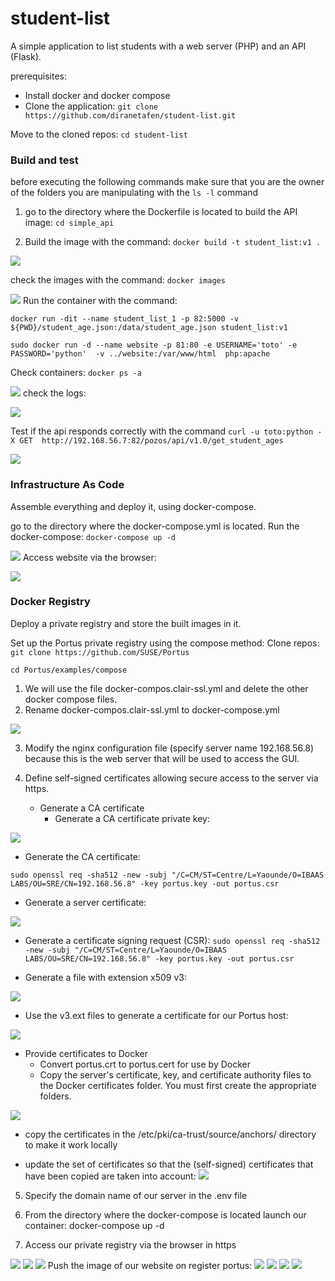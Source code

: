 # student-list
 A simple application to list students with a web server (PHP) and an API (Flask).
 
prerequisites:
- Install docker and docker compose
- Clone the application: 
`git clone https://github.com/diranetafen/student-list.git`

Move to the cloned repos: `cd student-list`

### Build and test

before executing the following commands make sure that you are the owner of the folders you are manipulating with the `ls -l` command

1. go to the directory where the Dockerfile  is located to build the API image: `cd simple_api`

2. Build the image with the command: `docker build -t student_list:v1 .`

![](https://lh6.googleusercontent.com/yIHmKJ-HiOj2c0Qc18VgEQCDTlW33h-0O-l5p1wObo_l5unKXDdtHz51sTHRQ2j9ckyxEIMPr7I9XlrC86aW43kH6vBD8DfctGlu4rfEb6H9vVFHnhy-bbU59tD2LBqPfjLLddatqmirP5nOimesqX995iLUoJY21uoewMZN6Ks0jODMi3jq2dC-)

check the images with the command:  `docker images`

![](https://lh5.googleusercontent.com/9aStII3FcdzZkO36VAQuDCriwjpQNGo3kjRYugSiGOwxRg2-6Fqxil0uxeEGs_kXYsXKTyyOjQipsakgPvuZkpUcSf4jKbBcrXq52wTGzGopi03iREqjKowxVPOa-xgQnmWPVMs_cSyxoW6edEJ5FaELKuWVrabgIRAttSRpVZNcGEDQLgeywA5_)
Run the container with the command:

`docker run -dit --name student_list_1 -p 82:5000 -v ${PWD}/student_age.json:/data/student_age.json student_list:v1`

`sudo docker run -d --name website -p 81:80 -e USERNAME='toto' -e PASSWORD='python'  -v ../website:/var/www/html  php:apache`

Check containers: `docker ps -a`

![](https://lh4.googleusercontent.com/XDlLyTh-KUm1931FivyPjNceNEWff5T1BHboni0kwvF8sCMKLix_gaFBj_zpGJQw9wcKO1NZAY2JFOP3vWN17FfbgMPS4iKUx_h2ynVW85INO5umKQUNz0M19YN7DdEhINd3mDXrgc2MK6H2ZVWeh3d4slvgOlgOELSR3ihlV57U21MGYu3A01e8Pg)
check the logs: 

![](https://lh4.googleusercontent.com/Hx2yySNNNq1klPXIMdWiYzdfgnid6-LgkKGuRE9VHksYCRrF0dgMaDC9G3yOBUeCDttUb90ekkCRlVKoWnt329BywNI1L_zq_tzbCMsutzKFGN9pqrVLa2tw5YD0Q2mA7om_govdBh7LBLwr7nHVUCdNqr6O36i8ec5We94-8eXKtI49UFSqOVC27Q)

Test if the api responds correctly with the command
`curl -u toto:python -X GET 
http://192.168.56.7:82/pozos/api/v1.0/get_student_ages`

![](https://lh6.googleusercontent.com/C8lyDmZHrQ-0S1NxKsqMR2aO5LzJAIaaZlFbVEn4SLtLkaUmINBFmGQucF5ccy5HkWpSCdo1k2-wAAwDSW0rrZ7EuVuNHu_OPo1jxiwX7AW_pSHbX0W975ElnF6Ig2PjAX6vkxSnvrVBGPJV7UFno5uquPzykQ80ykgBNCs0_aLTL4SbZXr735yCZg)



### Infrastructure As Code

Assemble everything and deploy it, using docker-compose.

go to the directory where the docker-compose.yml is located.
Run the docker-compose: `docker-compose up -d`

![](https://lh6.googleusercontent.com/B6O4XhPpbsIFXmxQxVO70iaw6ETO7jcME26F8Go-Dgux5KmkXx3TsG-skzKjjDLhv7Q5CBMbUAqr9IYjUggyy9uEYFhj3bGpEVADCFQ43NiXQCpqDYm1xdHHl4zW-MgqjQXrTqdMRIe1YW0ySd-Z-MC-VMCKD9RJasrFAcfiv0GaYQYGpeezMl_IQQ)
Access website via the browser:

![](https://lh3.googleusercontent.com/c7ItZYg1dSQiKP3C0wZqwdp0VhFe_wKXyPx96wcPSDHicadlTnJnVfXb6vWnX6VoqYP541tUbxmgcxqIyn0rskCdp3edWX998nUZRJUGamYHX4Gfh34BBFXormcT5og0XOu3l7gvZc4CSEoN1TxFSXLfnzPaf_lQJyps8M7qQJG2GNrDsxj7xXav1w) 



### Docker Registry
Deploy a private registry and store the built images in it.

Set up the Portus private registry using the compose method:
Clone repos:
`git clone https://github.com/SUSE/Portus`

`cd Portus/examples/compose`

1. We will use the file docker-compos.clair-ssl.yml and delete the other docker compose files.
2. Rename docker-compos.clair-ssl.yml to docker-compose.yml

![](https://lh4.googleusercontent.com/RZ-DqAzwNXrztvQ9ZOwTjpV-nGnD9yAV0Wj0LqHiHnkUz_SDPjXdAGLWJ3UeOmo9S0XM7pFJbPccYRNCwJuk9Q6xIYBEMSMeQWp4684rt3joiicMtZIxve2q9lHyxYa-rfWAW4x1ouEMqgt8PB3yjR4ik2P1tu8VBmAIxjXsFf0tgEl32uEuctBYRw)

3. Modify the nginx configuration file (specify server name 192.168.56.8) because this is the web server that will be used to access the GUI.

4.  Define self-signed certificates allowing secure access to the server via https.
	- Generate a CA certificate
        - Generate a CA certificate private key:
 
![](https://lh4.googleusercontent.com/qhGb-HtJH93tgHeK2V2I80Wq3_AVpiDnlnkY1wSwmH7G5gcV-lSqRYe3Xmqv3Qb7NhyJJDtm_abfl8T7wo48bQSQxOMV7bNwgHScyaqFuRqApjubwBDzAUP8nmOmqQFAaH_0J6VN0Fix7h5kYQh1enfSFuq7G4q8ZizGomiVmS2Svj62mxNwVFcQDg)

				
  - Generate the CA certificate:
	
`sudo openssl req -sha512 -new -subj "/C=CM/ST=Centre/L=Yaounde/O=IBAAS LABS/OU=SRE/CN=192.168.56.8" -key portus.key -out portus.csr`

-  Generate a server certificate:

![](https://lh5.googleusercontent.com/edLFoi5MB1OWZem-BXZIC2T2UzTYk6fOoMX70YvWmps5WX307DHllr5cXyfyekAoW3cGlX1sadCqF6YmU728fX8-ji3pzHqBVUM8MbcFQqMC-1Zj7S9-gc9ONErNKX8HbRq2s2glqfYIxCYQkn92VHJGS9aZiAb5IY6J7lBb7i3Q8ygUEaYdjlQjXQ)

- Generate a certificate signing request (CSR):
`sudo openssl req -sha512 -new -subj "/C=CM/ST=Centre/L=Yaounde/O=IBAAS LABS/OU=SRE/CN=192.168.56.8" -key portus.key -out portus.csr`

- Generate a file with extension x509 v3:

![](https://lh5.googleusercontent.com/eDR6qi5-2WrUtyfZC9ndB2aY4_jO7jdjcPQvwtMHaAldGWF-kD-ILOXhuceAvIvGvMyM1CDlyAv9K-WHgWSEYfxrwsnESDeASclaAF9Qkpp1G3qKhrodinlBm7sm2AwTVg7TG89dsW021RsmKgDnEYZ-1glmxPG1J1_z0nViA4fFAeviSUEGcv9Vgw)

- Use the v3.ext files to generate a certificate for our Portus host:

![](https://lh4.googleusercontent.com/Tj27pdlj30tTRubgaZRTPJjb7oOaPAPE-ryaXHnhbrUBlgITPqd01kAE8bp2naLXodyhyonTyTwzVGh-hvdlFLF7c_iVTumMAwxxzaUY65X-znlAXHzKWjLqMvRrLQUFfTn6I_qkA13sfsLM4U20R57xLTDzGRcLK4hJ-aZ5-ettfRQh2nzdtUMimA)

- Provide certificates to Docker
	- Convert portus.crt to portus.cert for use by Docker
	- Copy the server's certificate, key, and certificate authority files to the Docker certificates folder. You must first create the appropriate folders.
	
![](https://lh4.googleusercontent.com/rVIMCZAWE1T0yWPFk-T4uYO8aorBSxeyctxVZa_przyy0nSnsnO4r5yPJgSRv9yhhBQFHnNJRUsJUkbwJ5FE4eFSIx_vKl-w0hEp1Hw9NQXJQrUsVyFuEl897wSvYB8VZguAMOyRTZ3yGKcaCB8NCDaqgbJS8DM9TlsonK66Pufw2KZb7qxhntulcA)

- copy the certificates in the /etc/pki/ca-trust/source/anchors/ directory to make it work locally

- update the set of certificates so that the (self-signed) certificates that have been copied are taken into account:
![](https://lh4.googleusercontent.com/gNybfutmh9d3pwMJI0osUoWDFDUlnJQtiEDw25EUNdMJ6C6liBSy4tdhIlk-EhVB3vOoXJCWrWeBw7LCozmAj51CA5XxeQkeTnibgIBBxn5KIV_zehsUVDO624WxZJi-OnQVVf7tdgA4ctrObp3mlfJy3ivWHgeD9_V-QkF4oRtVuzHta7MIl3Ivmw)

5. Specify the domain name of our server in the .env file

6. From the directory where the docker-compose is located launch our container: docker-compose up -d

7. Access our private registry via the browser in https

![](https://lh3.googleusercontent.com/1tpbTcGAc2nyGPsT8bSc-HmUgSZCyXhZhscUO6R5tQzdaWm_1wCFi3Wx6_JVeYXyC0LcDaccQnY4sc_dC4M15Y3h4_1cQ9uFkGibs3stw5H3ikM-R0GgMzIN_iRBUpZwMMUYn5A9oPb7ljLJ0-TNFpifONFZ_vg43zDOdQhJH9ZHQoQg2KzUCIYR5w)
![](https://lh5.googleusercontent.com/SrAW3WN_c3BOJZy-qrgFBnXIUttc6CvCM00uUuk_4IJVo8RvI57rzbKkOrwwXaOnrX4zVuBcf3J3QYQjz7-p9jmQWecfaSX1vnzD62gGfzZndEwAUgX6wXUHivVzEB3cAjLE5VyH0fWLE7oxY26UOASFJ0Qqd-XxQfBC1Zc6v4PNkKC-kYzj79Z3Uw)
![](https://lh6.googleusercontent.com/7E04esM4uvMyBaEsHLASlNDfHKRulR-SbrfynRS7YQiZnBSXkH6gmID2AkRNv4t_gcLYY4FdKWf921_FjCMTz5AV2rRsPMsV4pgl-wbT85RbGcP8lnoLBu8rvkTQa7dUFsi55wvpA29pPegPMBQbLuXIrJCpItwq-2h9edTBX_znieYDguIH4_faHg)
 Push the image of our website on register portus:
![](https://lh4.googleusercontent.com/6ODlLdxnle2hsOgQCTzjwYDWyrqR7hfC7JAsPTGsCxGk7lm8vmAW4p78M0INPVmBiKy1yaqe-IEB4ykxBBSQyrUhbR4MZ1wutBpL78wsFvM9LK-SIBongJcPHNA1vxxW51cZfyGDHcLqU6lfd2uefhGDqJxY2MdsNzfDoITKT-xGTwRVwqMBShqZAw)
![](https://lh5.googleusercontent.com/0b1JsuKiqx6jpZ8bfRX7AGNu215uJ9XtPyNov-BbV3LvIF_crCzFEhU_Op2IPgLotFGl9gxwb-lu0M3I4tcV6fRwkbeqtbLw40wFbbspSDPOptpK1fH3vzoVBIKRr4HDMO7LFM4ysnHDAVN9HJjKcU1EqRZ5CVcyoWklji2bsxJDhrkbeBm4O5c1nQ)
![](https://lh4.googleusercontent.com/jFCKmy6sTGMdg2NEjzElDMORMW0gmN6v77dQD3ohdXG-17V5ZR1myGgD44uFjatx_v_9GcV6zVTcGuEeYDZMvyNFQri5selj04Uc4FeXL47T7CpvsnM4MeHNa-GuuKdhcp2vbkWmY9dLrVuP-ifN4kPxJZoEB0adPp9jPkHvphN93eruaphjYlx2UQ)
![](https://lh5.googleusercontent.com/f_MqeuPdCDIFwjesxoBtgFW7tSpQ8nSif1vSkEVOrHSfJRJLQTMW5TOC3_JhJyuA1C8j5WGIMWNLtw1tDd0J4EPrcenTjc8SSRJbWC7Xc6h-NXvViTpA2w1ftNxJhYJrdtnS1SOaJJVaPYG_6xPTjr-oMCd_jbE7rA8ezRyMczD5gG-W3kLrYTln5Q)









